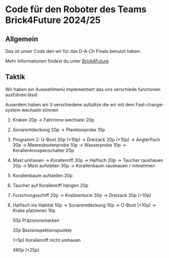 # Code für den Roboter des Teams Brick4Future 2024/25

## Allgemein

Das ist unser Code den wir für das D-A-Ch Finale benutzt haben.

Mehr Informationen findest du unter [Brick4Future](Brick4Future.tech)

## Taktik

Wir haben ein Auswahlmenü implementiert das uns verschiede functionen ausführen lässt

Auserdem haben wir 3 verschiedene aufsätze die wir mit dem Fast-change-system wechseln können

1. Kraken 20p -> Fahrrinne wechseln 20p
2. Sonarentdeckung 20p -> Planktonprobe 10p
3. Programm 2: U-Boot 30p (+10p) -> Dreizack 20p (+10p) -> Anglerfisch 30p -> Meeresbodenprobe 10p -> Wasserprobe 10p -> Korallenknospenschalter 20p
4. Mast umhauen -> Korallenriff 20p -> Haifisch 20p -> Taucher raushauen 20p -> Mast aufstellen 30p -> Korallenbaum raushauen / mitnehmen
5. Korallenbaum aufstellen 20p
6. Taucher auf Korallenriff hängen 20p
7. Forschungsschiff 20p -> Krabbenturm 30p -> Dreizack 20p (+10p)
8. Haifisch ins Habitat 10p -> Sonarentdeckung 10p -> U-Boot (+10p) -> Krake platzieren 10p

    50p Präzisionsmarken

    20p Basisinspektionspunkte

    (+5p) Korallenriff nicht umhauen

    480p (+25p)
